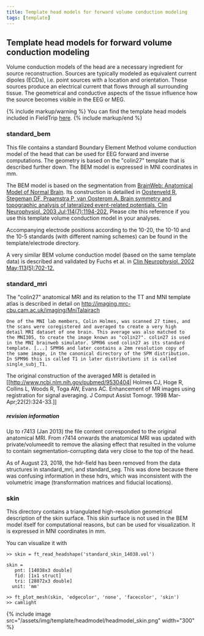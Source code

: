 ```yaml
---
title: Template head models for forward volume conduction modeling
tags: [template]
---
```


## Template head models for forward volume conduction modeling

Volume conduction models of the head are a necessary ingredient for source reconstruction. Sources are typically modeled as equivalent current dipoles (ECDs), i.e. point sources with a location and orientation. These sources produce an electrical current that flows through all surrounding tissue. The geometrical and conductive aspects of the tissue influence how the source becomes visible in the EEG or MEG.

{% include markup/warning %}
You can find the template head models included in FieldTrip [here](https://github.com/fieldtrip/fieldtrip/tree/master/template/headmodel).
{% include markup/end %}

### standard_bem

This file contains a standard Boundary Element Method volume conduction model of the head that can be used for EEG forward and inverse computations. The geometry is based on the "colin27" template that is described further down. The BEM model is expressed in MNI coordinates in mm.

The BEM model is based on the segmentation from [BrainWeb: Anatomical Model of Normal Brain](http://brainweb.bic.mni.mcgill.ca/brainweb/anatomic_normal.html). Its construction is detailled in [Oostenveld R, Stegeman DF, Praamstra P, van Oosterom A. Brain symmetry and topographic analysis of lateralized event-related potentials. Clin Neurophysiol. 2003 Jul;114(7):1194-202.](http://www.ncbi.nlm.nih.gov/pubmed/12842715) Please cite this reference if you use this template volume conduction model in your analyses.

Accompanying electrode positions according to the 10-20, the 10-10 and the 10-5 standards (with different naming schemes) can be found in the template/electrode directory.

A very similar BEM volume conduction model (based on the same template data) is described and validated by Fuchs et al. in [Clin Neurophysiol. 2002 May;113(5):702-12.](http://www.ncbi.nlm.nih.gov/pubmed/11976050)

### standard_mri

The "colin27" anatomical MRI and its relation to the TT and MNI template atlas is described in detail on http://imaging.mrc-cbu.cam.ac.uk/imaging/MniTalairach

    One of the MNI lab members, Colin Holmes, was scanned 27 times, and
    the scans were coregistered and averaged to create a very high
    detail MRI dataset of one brain. This average was also matched to
    the MNI305, to create the image known as "colin27". colin27 is used
    in the MNI brainweb simulator. SPM96 used colin27 as its standard
    template. [...] SPM96 and later contains a 2mm resolution copy of
    the same image, in the canonical directory of the SPM distribution.
    In SPM96 this is called T1 in later distributions it is called
    single_subj_T1.

The original construction of the averaged MRI is detailed in
[[http://www.ncbi.nlm.nih.gov/pubmed/9530404|
Holmes CJ, Hoge R, Collins L, Woods R, Toga AW, Evans AC.
Enhancement of MR images using registration for signal averaging.
J Comput Assist Tomogr. 1998 Mar-Apr;22(2):324-33.]]

##### revision information

Up to r7413 (Jan 2013) the file content corresponded to the original anatomical
MRI. From r7414 onwards the anatomical MRI was updated with private/volumeedit to remove the aliasing effect that resulted in the volume to contain segmentation-corrupting data very close to the top of the head.

As of August 23, 2018, the hdr-field has been removed from the data structures in standard_mri, and standard_seg. This was done because there was confusing information in these hdrs, which was inconsistent with the volumetric image (transformation matrices and fiducial locations).

### skin

This directory contains a triangulated high-resolution geometrical description of the skin surface. This skin surface is not used in the BEM model itself for computational reasons, but can be used for visualization. It is expressed in MNI coordinates in mm.

You can visualize it with

    >> skin = ft_read_headshape('standard_skin_14038.vol')

    skin =
       pnt: [14038x3 double]
       fid: [1x1 struct]
       tri: [28072x3 double]
      unit: 'mm'

    >> ft_plot_mesh(skin, 'edgecolor', 'none', 'facecolor', 'skin')
    >> camlight

{% include image src="/assets/img/template/headmodel/headmodel_skin.png" width="300" %}
